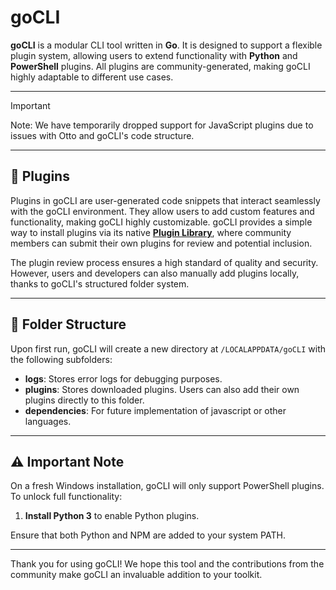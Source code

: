 # goCLI

**goCLI** is a modular CLI tool written in **Go**. It is designed to support a flexible plugin system, allowing users to extend functionality with **Python** and **PowerShell** plugins. All plugins are community-generated, making goCLI highly adaptable to different use cases.

---

> [!IMPORTANT]
> Note: We have temporarily dropped support for JavaScript plugins due to issues with Otto and goCLI's code structure.

---

## 🔌 Plugins

Plugins in goCLI are user-generated code snippets that interact seamlessly with the goCLI environment. They allow users to add custom features and functionality, making goCLI highly customizable. goCLI provides a simple way to install plugins via its native **[Plugin Library](https://github.com/LewdLillyVT/goCLI/wiki/Plugin-Library)**, where community members can submit their own plugins for review and potential inclusion.

The plugin review process ensures a high standard of quality and security. However, users and developers can also manually add plugins locally, thanks to goCLI's structured folder system.

---

## 📂 Folder Structure

Upon first run, goCLI will create a new directory at `/LOCALAPPDATA/goCLI` with the following subfolders:

- **logs**: Stores error logs for debugging purposes.
- **plugins**: Stores downloaded plugins. Users can also add their own plugins directly to this folder.
- **dependencies**: For future implementation of javascript or other languages.

---

## ⚠️ Important Note

On a fresh Windows installation, goCLI will only support PowerShell plugins. To unlock full functionality:

1. **Install Python 3** to enable Python plugins.

Ensure that both Python and NPM are added to your system PATH.

---

Thank you for using goCLI! We hope this tool and the contributions from the community make goCLI an invaluable addition to your toolkit.
